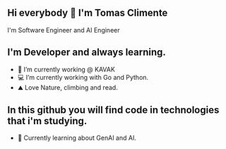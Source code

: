 ## Hi everybody 👋 I'm Tomas Climente
I'm Software Engineer and AI Engineer

## I'm Developer and always learning.
- 🔭 I’m currently working @ KAVAK
- 💻 I’m currently working with Go and Python.
- ⛰️ Love Nature, climbing and read.

## In this github you will find code in technologies that i'm studying.
- 🌱 Currently learning about GenAI and AI.
